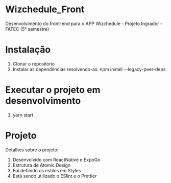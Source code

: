 # Wizchedule_Front
Desenvolvimento do front-end para o APP Wizchedule - Projeto Ingrador - FATEC (5° semestre)


# Instalação
1. Clonar o repositório
2. Instalar as dependências resolvendo-as: 
npm install --legacy-peer-deps


# Executar o projeto em desenvolvimento
1. yarn start


# Projeto
Detalhes sobre o projeto:
1. Desenvolvido com ReactNative e ExpoGo
2. Estrutura de Atomic Design
3. Foi definido os estilos em Styles
4. Está sendo utilizado o ESlint e o Prettier